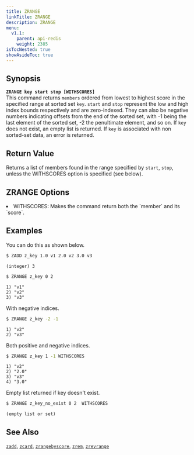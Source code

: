 ```yaml
---
title: ZRANGE
linkTitle: ZRANGE
description: ZRANGE
menu:
  v1.1:
    parent: api-redis
    weight: 2385
isTocNested: true
showAsideToc: true
---
```


## Synopsis
<b>`ZRANGE key start stop [WITHSCORES]`</b><br>
This command returns `members` ordered from lowest to highest score in the specified range at sorted set `key`.
`start` and `stop` represent the low and high index bounds respectively and are zero-indexed. They can also be negative 
numbers indicating offsets from the end of the sorted set, with -1 being the last element of the sorted set, -2 the penultimate element, and so on. 
If `key` does not exist, an empty list is returned. If `key` is associated with non sorted-set data, an error is returned.

## Return Value
Returns a list of members found in the range specified by `start`, `stop`, unless the WITHSCORES option is specified (see below).

## ZRANGE Options
<li> WITHSCORES: Makes the command return both the `member` and its `score`.</li>

## Examples

You can do this as shown below.

```sh
$ ZADD z_key 1.0 v1 2.0 v2 3.0 v3
```

```
(integer) 3
```

```sh
$ ZRANGE z_key 0 2
```

```
1) "v1"
2) "v2"
3) "v3"
```

With negative indices.
```sh
$ ZRANGE z_key -2 -1
```

```
1) "v2"
2) "v3" 
```

Both positive and negative indices.
```sh
$ ZRANGE z_key 1 -1 WITHSCORES
```

```
1) "v2"
2) "2.0"
3) "v3"
4) "3.0"
```

Empty list returned if key doesn't exist.
```sh
$ ZRANGE z_key_no_exist 0 2  WITHSCORES
```

```
(empty list or set)
```

## See Also

[`zadd`](../zadd/), [`zcard`](../zcard/), [`zrangebyscore`](../zrangebyscore/), [`zrem`](../zrem),
[`zrevrange`](../zrevrange)
